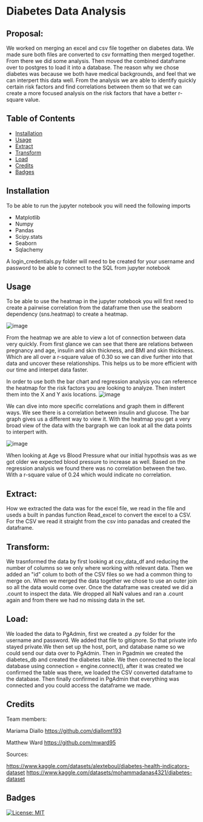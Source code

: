 # Diabetes Data Analysis

## Proposal:
We worked on merging an excel and csv file together on diabetes data. We made sure both files are converted to csv formatting then merged together. From there we did some analysis. Then moved the combined dataframe over to postgres to load it into a database. The reason why we chose diabetes was because we both have medical backgrounds, and feel that we can interpert this data well. From the analysis we are able to identify quickly certain risk factors and find correlations between them so that we can create a more focused analysis on the risk factors that have a better r-square value. 

## Table of Contents

- [Installation](#installation)
- [Usage](#usage)
- [Extract](#extract)
- [Transform](#transform)
- [Load](#load)
- [Credits](#credits)
- [Badges](#badges)
## Installation

To be able to run the jupyter notebook you will need the following imports

- Matplotlib
- Numpy
- Pandas
- Scipy.stats
- Seaborn
- Sqlachemy

A login_credentials.py folder will need to be created for your username and password to be able to connect to the SQL from jupyter notebook

## Usage
To be able to use the heatmap in the jupyter notebook you will first need to create a pairwise correlation from the dataframe then use the seaborn dependency (sns.heatmap) to create a heatmap.

![image](https://user-images.githubusercontent.com/100813963/173157523-1b9d1114-2819-499c-97a2-b3694cf76387.png)


From the heatmap we are able to view a lot of connection between data very quickly. From first glance we can see that there are relations between pregnancy and age, insulin and skin thickness, and BMI and skin thickness. Which are all over a r-square value of 0.30 so we can dive further into that data and uncover these relationships. This helps us to be more efficient with our time and interpet data faster. 


In order to use both the bar chart and regression analysis you can reference the heatmap for the risk factors you are looking to analyze. Then instert them into the X and Y axis locations.
![image](https://user-images.githubusercontent.com/100813963/173157410-e1a059cd-449f-4d53-b752-0fae6da5b383.png)


 We can dive into more specific correlations and graph them in different ways. We see there is a correlation between insulin and glucose. The bar graph gives us a different way to view it. With the heatmap you get a very broad view of the data with the bargraph we can look at all the data points to interpert with.


![image](https://user-images.githubusercontent.com/100813963/173157139-ee0ba6df-ce80-41eb-bacd-a68f9a49aec1.png)


When looking at Age vs Blood Pressure what our initial hypothsis was as we got older we expected blood pressure to increase as well. Based on the regression analysis we found there was no correlation between the two. With a r-square value of 0.24 which would indicate no correlation.    

## Extract: 
How we extracted the data was for the excel file, we read in the file and useds a built in pandas function Read_excel to convert the excel to a CSV.
For the CSV we read it straight from the csv into panadas and created the dataframe.

## Transform: 
We trasnformed the data by first looking at csv_data_df and reducing the number of columns so we only where working with relevant data. Then we added an "id" colum to both of the CSV files so we had a common thing to merge on. When we merged the data together we chose to use an outer join so all the data would come over. Once the dataframe was created we did a .count to inspect the data. We dropped all NaN values and ran a .count again and from there we had no missing data in the set.

## Load: 
We loaded the data to PgAdmin, first we created a .py folder for the username and password. We added that file to gitignore. So that private info stayed private.We then set up the host, port, and database name so we could send our data over to PgAdmin. Then in Pgadmin we created the diabetes_db and created the diabetes table. We then connected to the local database using connection = engine.connect(), after it was created we confirmed the table was there, we loaded the CSV converted dataframe to the database. Then finally confirmed in PgAdmin that everything was connected and you could access the dataframe we made.

## Credits
Team members:

Mariama Diallo https://github.com/diallomt193

Matthew Ward https://github.com/mward95

Sources:

https://www.kaggle.com/datasets/alexteboul/diabetes-health-indicators-dataset
https://www.kaggle.com/datasets/mohammadanas4321/diabetes-dataset

## Badges
[![License: MIT](https://img.shields.io/badge/License-MIT-yellow.svg)](https://github.com/mward95/Team_project_2/blob/main/MIT%20License/MIT%20License.txt)
